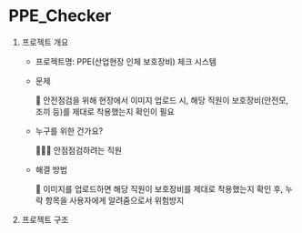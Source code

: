 # PPE_Checker

1. 프로젝트 개요
   
   - 프로젝트명: PPE(산업현장 인체 보호장비) 체크 시스템
   
   - 문제
   
     🚫 안전점검을 위해 현장에서 이미지 업로드 시, 해당 직원이 보호장비(안전모, 조끼 등)를 제대로 착용했는지 확인이 필요
     
   - 누구를 위한 건가요?

     👷🏻‍♀️ 안점점검하려는 직원
     
   - 해결 방법

     🔑 이미지를 업로드하면 해당 직원이 보호장비를 제대로 착용했는지 확인 후, 누락 항목을 사용자에게 알려줌으로서 위험방지

2. 프로젝트 구조
      
